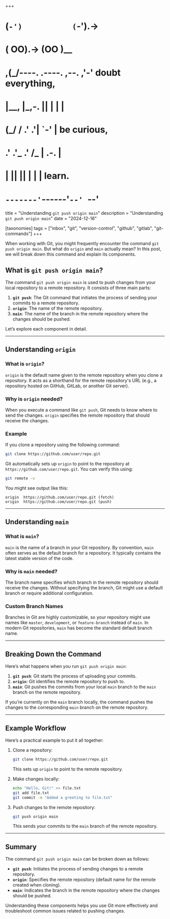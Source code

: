 +++
#   (`-')           (`-').->
#   ( OO).->        (OO )__
# ,(_/----. .----. ,--. ,'-' doubt everything,
# |__,    |\_,-.  ||  | |  |
#  (_/   /    .' .'|  `-'  | be curious,
#  .'  .'_  .'  /_ |  .-.  |
# |       ||      ||  | |  | learn.
# `-------'`------'`--' `--'

title = "Understanding `git push origin main`"
description = "Understanding `git push origin main`"
date = "2024-12-16"

[taxonomies]
tags = ["inbox", "git", "version-control", "github", "gitlab", "git-commands"]
+++

When working with Git, you might frequently encounter the command `git push origin main`. But what do `origin` and `main` actually mean? In this post, we will break down this command and explain its components.

## What is `git push origin main`?

The command `git push origin main` is used to push changes from your local repository to a remote repository. It consists of three main parts:

1. **`git push`**: The Git command that initiates the process of sending your commits to a remote repository.
2. **`origin`**: The name of the remote repository.
3. **`main`**: The name of the branch in the remote repository where the changes should be pushed.

Let’s explore each component in detail.

---

## Understanding `origin`

### What is `origin`?

`origin` is the default name given to the remote repository when you clone a repository. It acts as a shorthand for the remote repository's URL (e.g., a repository hosted on GitHub, GitLab, or another Git server).

### Why is `origin` needed?

When you execute a command like `git push`, Git needs to know where to send the changes. `origin` specifies the remote repository that should receive the changes.

### Example

If you clone a repository using the following command:

```bash
git clone https://github.com/user/repo.git
```

Git automatically sets up `origin` to point to the repository at `https://github.com/user/repo.git`. You can verify this using:

```bash
git remote -v
```

You might see output like this:

```
origin  https://github.com/user/repo.git (fetch)
origin  https://github.com/user/repo.git (push)
```

---

## Understanding `main`

### What is `main`?

`main` is the name of a branch in your Git repository. By convention, `main` often serves as the default branch for a repository. It typically contains the latest stable version of the code.

### Why is `main` needed?

The branch name specifies which branch in the remote repository should receive the changes. Without specifying the branch, Git might use a default branch or require additional configuration.

### Custom Branch Names

Branches in Git are highly customizable, so your repository might use names like `master`, `development`, or `feature-branch` instead of `main`. In modern Git repositories, `main` has become the standard default branch name.

---

## Breaking Down the Command

Here’s what happens when you run `git push origin main`:

1. **`git push`**: Git starts the process of uploading your commits.
2. **`origin`**: Git identifies the remote repository to push to.
3. **`main`**: Git pushes the commits from your local `main` branch to the `main` branch on the remote repository.

If you’re currently on the `main` branch locally, the command pushes the changes to the corresponding `main` branch on the remote repository.

---

## Example Workflow

Here’s a practical example to put it all together:

1. Clone a repository:

   ```bash
   git clone https://github.com/user/repo.git
   ```

   This sets up `origin` to point to the remote repository.

2. Make changes locally:

   ```bash
   echo "Hello, Git!" >> file.txt
   git add file.txt
   git commit -m "Added a greeting to file.txt"
   ```

3. Push changes to the remote repository:

   ```bash
   git push origin main
   ```

   This sends your commits to the `main` branch of the remote repository.

---

## Summary

The command `git push origin main` can be broken down as follows:

- **`git push`**: Initiates the process of sending changes to a remote repository.
- **`origin`**: Specifies the remote repository (default name for the remote created when cloning).
- **`main`**: Indicates the branch in the remote repository where the changes should be pushed.

Understanding these components helps you use Git more effectively and troubleshoot common issues related to pushing changes.
